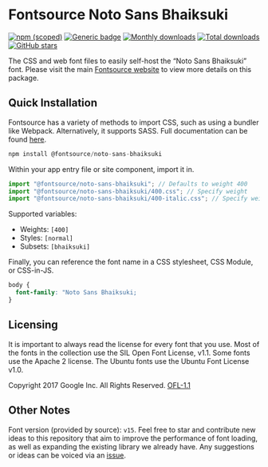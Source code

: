# Fontsource Noto Sans Bhaiksuki

[![npm (scoped)](https://img.shields.io/npm/v/@fontsource/noto-sans-bhaiksuki?color=brightgreen)](https://www.npmjs.com/package/@fontsource/noto-sans-bhaiksuki) [![Generic badge](https://img.shields.io/badge/fontsource-passing-brightgreen)](https://github.com/fontsource/fontsource) [![Monthly downloads](https://badgen.net/npm/dm/@fontsource/noto-sans-bhaiksuki)](https://github.com/fontsource/fontsource) [![Total downloads](https://badgen.net/npm/dt/@fontsource/noto-sans-bhaiksuki)](https://github.com/fontsource/fontsource) [![GitHub stars](https://img.shields.io/github/stars/fontsource/fontsource.svg?style=social&label=Star)](https://github.com/fontsource/fontsource/stargazers)

The CSS and web font files to easily self-host the “Noto Sans Bhaiksuki” font. Please visit the main [Fontsource website](https://fontsource.org/fonts/noto-sans-bhaiksuki) to view more details on this package.

## Quick Installation

Fontsource has a variety of methods to import CSS, such as using a bundler like Webpack. Alternatively, it supports SASS. Full documentation can be found [here](https://beta.fontsource.org/docs/getting-started/introduction).

```javascript
npm install @fontsource/noto-sans-bhaiksuki
```

Within your app entry file or site component, import it in.

```javascript
import "@fontsource/noto-sans-bhaiksuki"; // Defaults to weight 400
import "@fontsource/noto-sans-bhaiksuki/400.css"; // Specify weight
import "@fontsource/noto-sans-bhaiksuki/400-italic.css"; // Specify weight and style

```

Supported variables:
- Weights: `[400]`
- Styles: `[normal]`
- Subsets: `[bhaiksuki]`

Finally, you can reference the font name in a CSS stylesheet, CSS Module, or CSS-in-JS.

```css
body {
  font-family: "Noto Sans Bhaiksuki;
}
```

## Licensing
It is important to always read the license for every font that you use.
Most of the fonts in the collection use the SIL Open Font License, v1.1. Some fonts use the Apache 2 license. The Ubuntu fonts use the Ubuntu Font License v1.0.

Copyright 2017 Google Inc. All Rights Reserved.
[OFL-1.1](http://scripts.sil.org/OFL)

## Other Notes
Font version (provided by source): `v15`.
Feel free to star and contribute new ideas to this repository that aim to improve the performance of font loading, as well as expanding the existing library we already have. Any suggestions or ideas can be voiced via an [issue](https://github.com/fontsource/fontsource/issues).